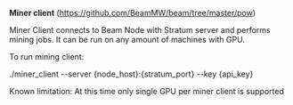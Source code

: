 **Miner client**
(https://github.com/BeamMW/beam/tree/master/pow)

Miner Client connects to Beam Node with Stratum server and performs mining jobs. It can be run on any amount of machines with GPU.

To run mining client:

./miner_client --server {node_host}:{stratum_port} --key {api_key}

Known limitation: 
At this time only single GPU per miner client is supported


